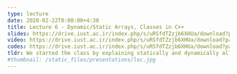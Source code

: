 ```yaml
---
type: lecture
date: 2020-02-22T8:00:00+4:30
title: Lecture 6 - Dynamic/Static Arrays, Classes in C++
slides: https://drive.iust.ac.ir/index.php/s/uRSfdTZzjb6XHUa/download?path=%2FSlides&files=S6.pdf
video: https://drive.iust.ac.ir/index.php/s/uRSfdTZzjb6XHUa/download?path=%2FVideos&files=S6.mp4
codes: https://drive.iust.ac.ir/index.php/s/uRSfdTZzjb6XHUa/download?path=%2FCodes&files=S6.zip
tldr: We started the class by explaining statically and dynamically allocated arrays. We then introduced static vs. dynamic (growing) arrays in all 4 languages. We introduced the Java ArrayList<>, C++ std::vector<>, Python list [] and C# List<>. We then introduced the C++ class definition syntax in .hpp files in addition to an example where a class has an object member variable.
#thumbnail: /static_files/presentations/lec.jpg
---
```

